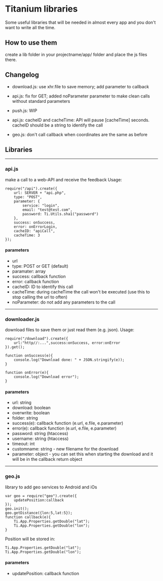 # Titanium libraries

Some useful libraries that will be needed in almost every app and you don't want to write all the time.

## How to use them

create a lib folder in your projectname/app/ folder and place the js files there.


## Changelog
- download.js: use xhr.file to save memory; add parameter to callback

- api.js: fix for GET; added noParameter parameter to make clean calls without standard parameters
- push.js: WIP

- api.js: cacheID and cacheTime: API will pause [cacheTime] seconds. cacheID should be a string to identify the call
- geo.js: don't call callback when coordinates are the same as before

## Libraries

___

### api.js

make a call to a web-API and receive the feedback
Usage:
~~~
require("/api").create({
	url: SERVER + "api.php",
	type: "POST",
	parameter: {
		service: "login",
		email: "test@test.com",
		password: Ti.Utils.sha1("password")
	},
	success: onSuccess,
	error: onErrorLogin,
	cacheID: "apiCall",
	cacheTime: 3
});
~~~

#### parameters
- url
- type: POST or GET (default)
- paramater: array
- success: callback function
- error: callback function
- cacheID: ID to identify this call
- cacheTime: during cacheTime the call won't be executed (use this to stop calling the url to often)
- noParameter: do not add any parameters to the call

___

### downloader.js

download files to save them or just read them (e.g. json).
Usage:
~~~
require("/download").create({
	url:"http//:...",success:onSuccess, error:onError
}).get();

function onSuccess(e){
	console.log("Download done: " + JSON.stringify(e));
}

function onError(e){
	console.log("Download error");
}
~~~

#### parameters
- url: string
- download: boolean
- overwrite: boolean
- folder: string
- success(e): callback function (e.url, e.file, e.parameter)
- error(e): callback function (e.url, e.file, e.parameter)
- password: string (htaccess)
- username: string (htaccess)
- timeout: int
- customname: string - new filename for the download
- parameter: object - you can set this when starting the download and it will be in the callback return object

___

### geo.js

library to add geo services to Android and iOs
~~~
var geo = require("geo").create({
	updatePosition:callback
});
geo.init();
geo.getDistance({lon:5,lat:5});
function callback(e){
	Ti.App.Properties.getDouble("lat");
	Ti.App.Properties.getDouble("lon");
}
~~~

Position will be stored in:
~~~
Ti.App.Properties.getDouble("lat");
Ti.App.Properties.getDouble("lon");
~~~

#### parameters
- updatePosition: callback function
